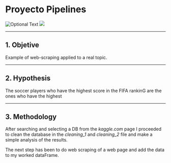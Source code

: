 # Proyecto Pipelines

![Optional Text](../Proyecto-Pipelines/Images/webscraping.jpeg)
![](https://www.antevenio.com/wp-content/uploads/2019/03/web.jpeg)

-----------------------------
## 1. Objetive

Example of web-scraping applied to a real topic.

-----------------------------

## 2. Hypothesis

The soccer players who have the highest score in the FIFA rankinG are the ones who have the highest

-----------------------------

## 3. Methodology

After searching and selecting a DB from the *kaggle.com* page I proceeded to clean the database in the *cleaning_1* and *cleaning_2* file and make a simple analysis of the results.

The next step has been to do web scraping of a web page and add the data to my worked dataFrame.

